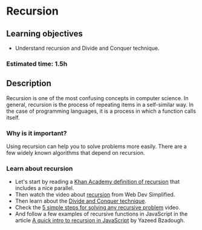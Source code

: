 # Recursion

## Learning objectives
- Understand recursion and Divide and Conquer technique.

### Estimated time: 1.5h

## Description

Recursion is one of the most confusing concepts in computer science. In general, recursion is the process of repeating items in a self-similar way.
In the case of programming languages, it is a process in which a function calls itself. 

### Why is it important?

Using recursion can help you to solve problems more easily. There are a few widely known algorithms that depend on recursion.

### Learn about recursion

- Let's start by reading a [Khan Academy definition of recursion](https://www.khanacademy.org/computing/computer-science/algorithms/recursive-algorithms/a/recursion) that includes a nice parallel.
- Then watch the video about [recursion](https://www.youtube.com/watch?v=6oDQaB2one8) from Web Dev Simplified.
- Then learn about the [Divide and Conquer technique](https://www.programiz.com/dsa/divide-and-conquer).
- Check the [5 simple steps for solving any recursive problem](https://www.youtube.com/watch?v=ngCos392W4w) video.
- And follow a few examples of recursive functions in JavaScript in the article [A quick intro to recursion in JavaScript](https://www.freecodecamp.org/news/quick-intro-to-recursion/) by Yazeed Bzadough.
